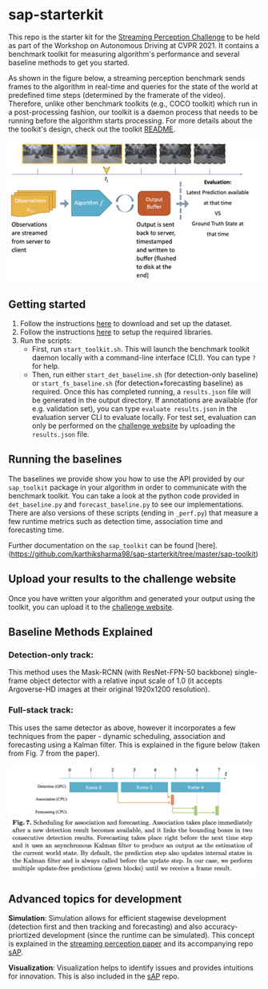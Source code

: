 # sap-starterkit

This repo is the starter kit for the [Streaming Perception Challenge](https://eval.ai/web/challenges/challenge-page/800/overview) to be held as part of the Workshop on Autonomous Driving at CVPR 2021. It contains a benchmark toolkit for measuring algorithm's performance and several baseline methods to get you started.


As shown in the figure below, a streaming perception benchmark sends frames to the algorithm in real-time and queries for the state of the world at predefined time steps (determined by the framerate of the video). Therefore, unlike other benchmark toolkits (e.g., COCO toolkit) which run in a post-processing fashion, our toolkit is a daemon process that needs to be running before the algorithm starts processing. For more details about the the toolkit's design, check out the toolkit [README](https://github.com/karthiksharma98/sap-starterkit/blob/master/sap-toolkit/README.md).

![block](block.png)

## Getting started
  1. Follow the instructions [here](https://github.com/mtli/sAP/blob/master/doc/data_setup.md) to download and set up the dataset.
  2. Follow the instructions [here](doc/code_setup.md) to setup the required libraries.
  3.  Run the scripts:
       - First, run `start_toolkit.sh`. This will launch the benchmark toolkit daemon locally with a command-line interface (CLI). You can type `?` for help.
       -  Then, run either `start_det_baseline.sh` (for detection-only baseline) or `start_fs_baseline.sh` (for detection+forecasting baseline) as required. Once this has completed running, a `results.json` file will be generated in the output directory. If annotations are available (for e.g. validation set), you can type `evaluate results.json` in the evaluation server CLI to evaluate locally. For test set, evaluation can only be performed on the [challenge website](https://eval.ai/web/challenges/challenge-page/800/overview) by uploading the `results.json` file.

## Running the baselines

The baselines we provide show you how to use the API provided by our `sap_toolkit` package in your algorithm in order to communicate with the benchmark toolkit. You can take a look at the python code provided in `det_baseline.py` and `forecast_baseline.py` to see our implementations. There are also versions of these scripts (ending in `_perf.py`) that measure a few runtime metrics such as detection time, association time and forecasting time.

Further documentation on the `sap_toolkit` can be found [here].(https://github.com/karthiksharma98/sap-starterkit/tree/master/sap-toolkit)

## Upload your results to the challenge website

Once you have written your algorithm and generated your output using the toolkit, you can upload it to the [challenge website](https://eval.ai/web/challenges/challenge-page/800/overview).
   
## Baseline Methods Explained

### Detection-only track:

This method uses the Mask-RCNN (with ResNet-FPN-50 backbone) single-frame object detector with a relative input scale of 1.0 (it accepts Argoverse-HD images at their original 1920x1200 resolution). 

### Full-stack track:

This uses the same detector as above, however it incorporates a few techniques from the paper - dynamic scheduling, association and forecasting using a Kalman filter. This is explained in the figure below (taken from Fig. 7 from the paper).

![fig7](fig7.png)

## Advanced topics for development

**Simulation**: Simulation allows for efficient stagewise development (detection first and then tracking and forecasting) and also accuracy-priortized development (since the runtime can be simulated). This concept is explained in the [streaming perception paper](http://www.cs.cmu.edu/~mengtial/proj/streaming/) and its accompanying repo [sAP](https://github.com/mtli/sAP).

**Visualization**: Visualization helps to identify issues and provides intuitions for innovation. This is also included in the [sAP](https://github.com/mtli/sAP) repo.





